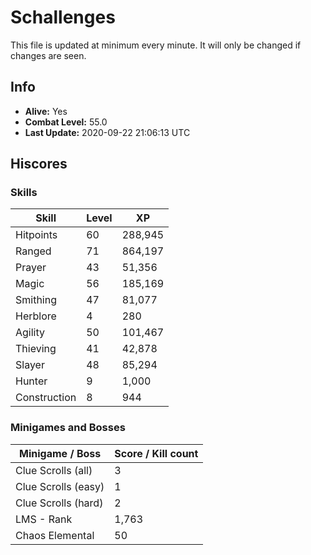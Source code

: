 # Schallenges

This file is updated at minimum every minute. It will only be changed if changes are seen.

## Info

 - **Alive:** Yes
 - **Combat Level:** 55.0
 - **Last Update:** 2020-09-22 21:06:13 UTC

## Hiscores

### Skills

| Skill | Level | XP |
|--|--|--|
| Hitpoints | 60 | 288,945 |
| Ranged | 71 | 864,197 |
| Prayer | 43 | 51,356 |
| Magic | 56 | 185,169 |
| Smithing | 47 | 81,077 |
| Herblore | 4 | 280 |
| Agility | 50 | 101,467 |
| Thieving | 41 | 42,878 |
| Slayer | 48 | 85,294 |
| Hunter | 9 | 1,000 |
| Construction | 8 | 944 |

### Minigames and Bosses

| Minigame / Boss | Score / Kill count |
|--|--|
| Clue Scrolls (all) | 3 |
| Clue Scrolls (easy) | 1 |
| Clue Scrolls (hard) | 2 |
| LMS - Rank | 1,763 |
| Chaos Elemental | 50 |
